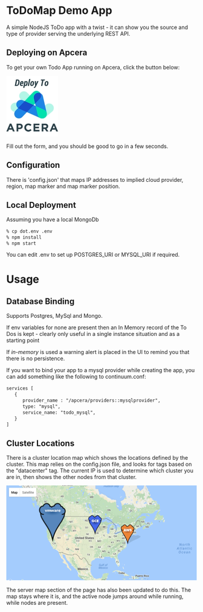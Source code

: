 
# ToDoMap Demo App

A simple NodeJS ToDo app with a twist - it can show you the source and type of provider serving the underlying REST API.

## Deploying on Apcera

To get your own Todo App running on Apcera, click the button below:

[![Deploy](button.jpg)](http://deployer.demo.apcera.net/?template=https://github.com/jamiesmith/sample-deployer)

Fill out the form, and you should be good to go in a few seconds.

## Configuration

There is 'config.json' that maps IP addresses to implied cloud provider, region, map marker and map marker position.

## Local Deployment

Assuming you have a local MongoDb

```code
% cp dot.env .env
% npm install
% npm start
```

You can edit .env to set up POSTGRES_URI or MYSQL_URI if required.

# Usage

## Database Binding

Supports Postgres, MySql and Mongo.

If env variables for none are present then an In Memory record of the To Dos is kept - clearly only useful in a single instance situation and as a starting point 

If *in-memory* is used a warning alert is placed in the UI to remind you that there is no persistence.

If you want to bind your app to a mysql provider while creating the app, you can add something like the following to continuum.conf:

```code
services [
   {
      provider_name : "/apcera/providers::mysqlprovider",
      type: "mysql",
      service_name: "todo_mysql",
   }
]
```

## Cluster Locations
There is a cluster location map which shows the locations defined by the cluster.  This map relies on the config.json file, and looks for tags based on the "datacenter" tag.  The current IP is used to determine which cluster you are in, then shows the other nodes from that cluster.

![Sample Cluster Locations](./cluster.jpg)

The server map section of the page has also been updated to do this.  The map stays where it is, and the active node jumps around while running, while nodes are present.
